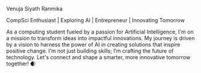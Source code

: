 Venuja Siyath Ranmika

CompSci Enthusiast | Exploring AI | Entrepreneur | Innovating Tomorrow

As a computing student fueled by a passion for Artificial Intelligence, I'm on a mission to transform ideas into impactful innovations. My journey is driven by a vision to harness the power of AI in creating solutions that inspire positive change. I’m not just building skills; I’m crafting the future of technology. Let's connect and shape a smarter, more innovative tomorrow together! 🌒

<!---
VenujaSiyathRanmika/VenujaSiyathRanmika is a ✨ special ✨ repository because its `README.md` (this file) appears on your GitHub profile.
You can click the Preview link to take a look at your changes.
--->
